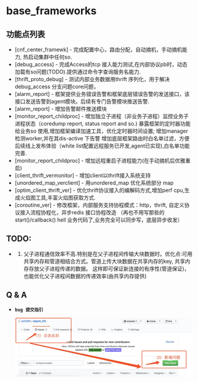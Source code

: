 base_frameworks
===============================================
功能点列表
------------
- [cnf_center_framewk] - 完成配置中心，路由分配，自动摘机，手动摘机能力, 热启动集群中任何so.
- [debug_access] - 完成Access的tcp 接入能力测试,在内部协议pb时，动态加载有so问题(TODO).提供通过命令字查询服务名能力.
- [thrift_proto_debug] - 测试内部业务数据用thrift 序列化，用于解决debug_access 分支问题core问题，
- [alarm_report] - 框架提供业务错误告警和框架底层错误告警的发送接口，该接口发送告警到agent模块。后续有专门告警模块推送告警.
- [alarm_report] - 增加告警邮件推送模块 
- [monitor_report_childproc] - 增加独立子进程（非业务子进程）监控业务子进程状态（coredump report, status report and so.)
暴露框架的定时器功能给业务so 使用,增加框架编译加速工具，优化定时器时间设置; 增加manager检测worker,并在其dis-active 下告警
增加底层框架路由时白名单过滤，方便后续线上发布体验（white list配置远程服务已开发,agent已实现),白名单功能完善.
- [monitor_report_childproc] - 增加远程重启子进程能力(在手动摘机后优雅重启)
- [client_thrift_vermonitor] - 增加client以thrift接入系统支持
- [unordered_map_verclient] - 用unordered_map 优化系统部分 map 
- [optim_client_thrift_ver] - 优化thrift协议接入的编解码方式,增加perf cpu,生成火焰图工具,丰富火焰图获取方式.
- [coroutine_ver] - 修改框架，内部服务支持协程模式：http，thrift, 自定义协议接入流程协程化，异步redis 接口协程改造
（再也不用写那些的start()/callback() hell 业务代码了,业务完全可以同步写，底层异步收发）

TODO:
------------
- 1. 父子进程通信效率不高.特别是在父子进程间传输大块数据时。优化点:可用 共享内存和管道相结合方式。管道上传大块数据在共享内存的key,
    共享内存存放父子进程传递的数据。
    这样即可保证新连接的有序性(管道保证)，也能优化父子进程间数据的传递效率(由共享内存提供)

Q & A
------------
- **`bug 提交指引`**

   ![bug](./images/bug_提交图.jpg) 

